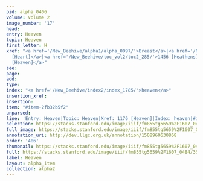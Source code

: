 ```yaml
---
pid: alpha_0406
volume: Volume 2
image_number: '17'
head: 
entry: Heaven
topic: Heaven
first_letter: H
xref: "<a href='/New_Beehive/alpha1/alpha_0097/'>Breast</a>|<a href='/New_Beehive/toc_vol2/toc2_295/'>1507
  [Heart]</a>|<a href='/New_Beehive/toc_vol2/toc2_285/'>1456 [Heathens]</a>|<a href='/New_Beehive/toc_vol2/toc2_229/'>1176
  [Heaven]</a>"
see: 
page: 
add: 
type: 
index: "<a href='/New_Beehive/index2/index_1785/'>heaven</a>"
insertion_xref: 
insertion: 
item: "#item-2fb32b5f2"
unparsed: 
line: 'Entry: Heaven|Topic: Heaven|Xref: 1176 [Heaven]|Index: heaven|#item-2fb32b5f2'
selection: https://stacks.stanford.edu/image/iiif/fm855tg5659%2F1607_0484/351,3960,3064,421/full/0/default.jpg
full_image: https://stacks.stanford.edu/image/iiif/fm855tg5659%2F1607_0484/full/full/0/default.jpg
annotation_uri: http://dev.llgc.org.uk/annotation/1508960630868
order: '406'
thumbnail: https://stacks.stanford.edu/image/iiif/fm855tg5659%2F1607_0484/351,3960,600,180/250,/0/default.jpg
full: https://stacks.stanford.edu/image/iiif/fm855tg5659%2F1607_0484/351,3960,3064,421/full/0/default.jpg
label: Heaven
layout: alpha_item
collection: alpha2
---
```

